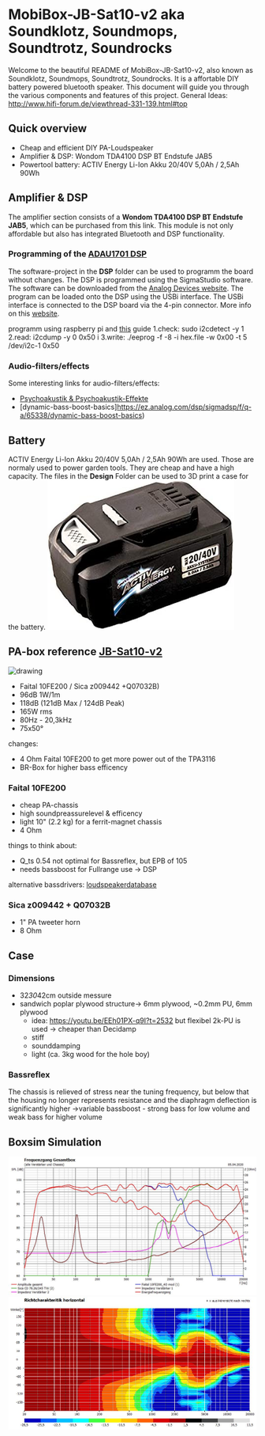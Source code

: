 # MobiBox-JB-Sat10-v2 aka Soundklotz, Soundmops, Soundtrotz, Soundrocks

Welcome to the beautiful README of MobiBox-JB-Sat10-v2, also known as Soundklotz, Soundmops, Soundtrotz, Soundrocks. It is a affortable DIY battery powered bluetooth speaker.
This document will guide you through the various components and features of this project.
General Ideas: http://www.hifi-forum.de/viewthread-331-139.html#top

## Quick overview
- Cheap and efficient DIY PA-Loudspeaker
- Amplifier & DSP: Wondom TDA4100 DSP BT Endstufe JAB5
- Powertool battery: ACTIV Energy Li-Ion Akku 20/40V 5,0Ah / 2,5Ah 90Wh

## Amplifier & DSP

The amplifier section consists of a **Wondom TDA4100 DSP BT Endstufe JAB5**, which can be purchased from this link. This module is not only affordable but also has integrated Bluetooth and DSP functionality.

### Programming of the [ADAU1701 DSP](https://www.analog.com/media/en/technical-documentation/data-sheets/ADAU1701.pdf)

The software-project in the **DSP** folder can be used to programm the board without changes.
The DSP is programmed using the SigmaStudio software. The software can be downloaded from the [Analog Devices website](https://www.analog.com/en/design-center/processors-and-dsp/evaluation-and-development-software/ss_sigst_02.html#dsp-overview).  The program can be loaded onto the DSP using the USBi interface. The USBi interface is connected to the DSP board via the 4-pin connector. More info on this [website](https://suredsp.ratz-it.de/index.php?title=Treiber_installieren).


programm using raspberry pi and [this](https://www.richud.com/wiki/Rasberry_Pi_I2C_EEPROM_Program) guide
1.check: sudo i2cdetect -y 1   
2.read: i2cdump -y 0 0x50 i 
3.write: ./eeprog -f -8 -i hex.file -w 0x00 -t 5 /dev/i2c-1 0x50


### Audio-filters/effects
Some interesting links for audio-filters/effects:

- [Psychoakustik & Psychoakustik-Effekte](https://curdt.home.hdm-stuttgart.de/PDF/Psychoakustik_und_Psychoakustik_Effekte.pdf)
- [dynamic-bass-boost-basics]https://ez.analog.com/dsp/sigmadsp/f/q-a/65338/dynamic-bass-boost-basics)

## Battery

ACTIV Energy Li-Ion Akku 20/40V 5,0Ah / 2,5Ah 90Wh are used. Those are normaly used to power garden tools. They are cheap and have a high capacity. The files in the **Design** Folder can be used to 3D print a case for the battery. 
![Battery](images/activ_energy_battery.jpg)


## PA-box reference [JB-Sat10-v2](https://www.lautsprecherforum.eu/viewtopic.php?t=4907)  
 
<img src="https://www.lautsprecherforum.eu/images/files/x_id_high_3_1967.jpg" alt="drawing" width="200"/> 

- Faital 10FE200 / Sica z009442 +Q07032B)  
- 96dB 1W/1m  
- 118dB (121dB Max / 124dB Peak) 
- 165W rms  
- 80Hz - 20,3kHz  
- 75x50°

changes:  

- 4 Ohm Faital 10FE200 to get more power out of the TPA3116
- BR-Box for higher bass efficency

### Faital 10FE200 
  
- cheap PA-chassis
- high soundpreassurelevel & efficency
- light 10" (2.2 kg) for a ferrit-magnet chassis
- 4 Ohm

things to think about:  
- Q_ts 0.54 not optimal for Bassreflex, but EPB of 105  
- needs bassboost for Fullrange use -> DSP

alternative bassdrivers: [loudspeakerdatabase](http://www.loudspeakerdatabase.com/search/type=Subwoofer,Woofer,Mid_Bass,Mid-range,Full-range/8.0_size_in_12.0/1_z_4/100_pw_500/94.0_spl_118.0/9_fs_70/0.13_qts_0.70/sort=-spl)

### Sica z009442 + Q07032B

- 1" PA tweeter horn
- 8 Ohm

## Case

### Dimensions
- 32*30*42cm outside messure  
- sandwich poplar plywood structure-> 6mm plywood, ~0.2mm PU, 6mm plywood  
	- idea: https://youtu.be/EEh01PX-q9I?t=2532 but flexibel 2k-PU is used -> cheaper than Decidamp
	- stiff
	- sounddamping
	- light (ca. 3kg wood for the hole boy)

### Bassreflex

The chassis is relieved of stress near the tuning frequency, but below that the housing no longer represents resistance and the diaphragm deflection is significantly higher
->variable bassboost - strong bass for low volume and weak bass for higher volume

## Boxsim Simulation

![SPL](Simulation/SPL.jpg)
![Richtcharakteristik](Simulation/Richtcharakteristik.jpg)


